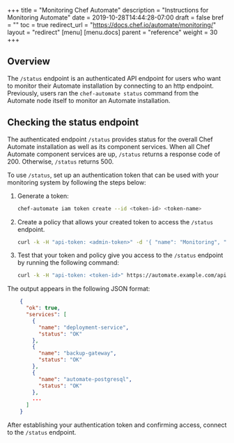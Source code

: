 +++
title = "Monitoring Chef Automate"
description = "Instructions for Monitoring Automate"
date = 2019-10-28T14:44:28-07:00
draft = false
bref = ""
toc = true
redirect_url = "https://docs.chef.io/automate/monitoring/"
layout = "redirect"
[menu]
  [menu.docs]
    parent = "reference"
    weight = 30
+++

## Overview

The `/status` endpoint is an authenticated API endpoint for users who want to monitor their Automate installation by connecting to an http endpoint. Previously, users ran the `chef-automate status` command from the Automate node itself to monitor an Automate installation.

## Checking the status endpoint

The authenticated endpoint `/status` provides status for the overall Chef Automate installation as well as its component services. 
When all Chef Automate component services are up, `/status` returns a response code of 200. Otherwise, `/status` returns 500.

To use `/status`, set up an authentication token that can be used with your monitoring system by following the steps below:

1. Generate a token:

    ```bash
    chef-automate iam token create --id <token-id> <token-name>
    ```

2. Create a policy that allows your created token to access the `/status` endpoint.

    ```bash
    curl -k -H "api-token: <admin-token>" -d '{ "name": "Monitoring", "id": "monitoring", "members": [ "token:<token-id>" ], "statements": [ { "effect": "ALLOW", "actions": [ "system:status:get" ], "projects": [ "*" ] } ] }' -X POST https://automate.example.com/apis/iam/v2/policies?pretty
    ```

3. Test that your token and policy give you access to the `/status` endpoint by running the following command:
    ```bash
    curl -k -H "api-token: <token-id>" https://automate.example.com/api/v0/status?pretty
    ```
The output appears in the following JSON format:

```json
    {
      "ok": true,
      "services": [
        {
          "name": "deployment-service",
          "status": "OK"
        },
        {
          "name": "backup-gateway",
          "status": "OK"
        },
        {
          "name": "automate-postgresql",
          "status": "OK"
        },
        ...
      ]
    }
```
After establishing your authentication token and confirming access, connect to the `/status` endpoint.
